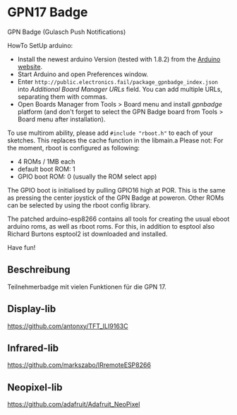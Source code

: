 # GPN17 Badge
GPN Badge (Gulasch Push Notifications)

HowTo SetUp arduino:
- Install the newest arduino Version (tested with 1.8.2) from the [Arduino website](http://www.arduino.cc/en/main/software).
- Start Arduino and open Preferences window.
- Enter ```http://public.electronics.fail/package_gpnbadge_index.json``` into *Additional Board Manager URLs* field. You can add multiple URLs, separating them with commas.
- Open Boards Manager from Tools > Board menu and install *gpnbadge* platform (and don't forget to select the GPN Badge board from Tools > Board menu after installation).

To use multirom ability, please add 
```#include "rboot.h"```
to each of your sketches. This replaces the cache function in the libmain.a
Please not: For the moment, rboot is configured as following:

- 4 ROMs / 1MB each
- default boot ROM: 1 
- GPIO boot ROM: 0 (usually the ROM select app)

The GPIO boot is initialised by pulling GPIO16 high at POR. This is the same as pressing the center joystick of the GPN Badge at poweron. Other ROMs can be selected by using the rboot config library.

The patched arduino-esp8266 contains all tools for creating the usual eboot arduino roms, as well as rboot roms.
For this, in addition to esptool also Richard Burtons esptool2 ist downloaded and installed.

Have fun!


## Beschreibung
Teilnehmerbadge mit vielen Funktionen für die GPN 17.

## Display-lib
https://github.com/antonxy/TFT_ILI9163C

## Infrared-lib
https://github.com/markszabo/IRremoteESP8266

## Neopixel-lib
https://github.com/adafruit/Adafruit_NeoPixel
